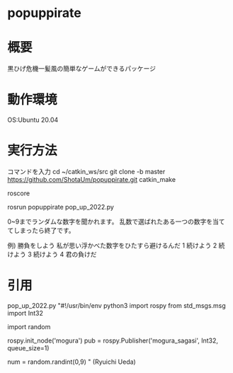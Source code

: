 # popuppirate

# 概要
黒ひげ危機一髪風の簡単なゲームができるパッケージ

# 動作環境
OS:Ubuntu 20.04
          
# 実行方法

コマンドを入力
cd ~/catkin_ws/src
git clone -b master https://github.com/ShotaUm/popuppirate.git
catkin_make

roscore

rosrun popuppirate pop_up_2022.py

0~9までランダムな数字を聞かれます。
乱数で選ばれたある一つの数字を当ててしまったら終了です。

例)
勝負をしよう
私が思い浮かべた数字をひたすら避けるんだ
1
続けよう
2
続けよう
3
続けよう
4
君の負けだ

# 引用
pop_up_2022.py
"#!/usr/bin/env python3
import rospy
from std_msgs.msg import Int32

import random

rospy.init_node('mogura')
pub = rospy.Publisher('mogura_sagasi', Int32, queue_size=1)

num = random.randint(0,9) "
(Ryuichi Ueda)
